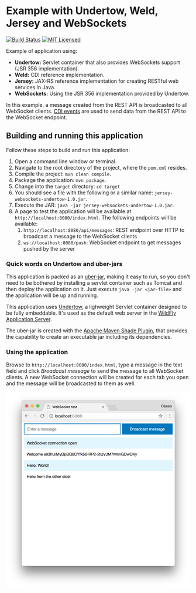# Example with Undertow, Weld, Jersey and WebSockets

[![Build Status](https://travis-ci.org/cassiomolin/rest-api-and-websockets.svg?branch=master)](https://travis-ci.org/cassiomolin/rest-api-and-websockets)
[![MIT Licensed](https://img.shields.io/badge/license-MIT-blue.svg)](https://raw.githubusercontent.com/cassiomolin/rest-api-and-websockets/master/LICENSE.txt)

Example of application using:

- **Undertow:** Servlet container that also provides WebSockets support (JSR 356 implementation).
- **Weld:** CDI reference implementation.
- **Jersey:** JAX-RS reference implementation for creating RESTful web services in Java.
- **WebSockets:** Using the JSR 356 implementation provided by Undertow.

In this example, a message created from the REST API is broadcasted to all WebSocket clients. [CDI events][] are used to send data from the REST API to the WebSocket endpoint.

## Building and running this application

Follow these steps to build and run this application:

1. Open a command line window or terminal.
1. Navigate to the root directory of the project, where the `pom.xml` resides.
1. Compile the project: `mvn clean compile`.
1. Package the application: `mvn package`.
1. Change into the `target` directory: `cd target`
1. You should see a file with the following or a similar name: `jersey-websockets-undertow-1.0.jar`.
1. Execute the JAR: `java -jar jersey-websockets-undertow-1.0.jar`.
1. A page to test the application will be available at `http://localhost:8080/index.html`. The following endpoints will be available:
   1. `http://localhost:8080/api/messages`: REST endpoint over HTTP to broadcast a message to the WebSocket clients
   1. `ws://localhost:8080/push`: WebSocket endpoint to get messages pushed by the server

### Quick words on Undertow and uber-jars

This application is packed as an [uber-jar](https://stackoverflow.com/q/11947037/1426227), making it easy to run, so you don't need to be bothered by installing a servlet container such as Tomcat and then deploy the application on it. Just execute `java -jar <jar-file>` and the application will be up and running. 

This application uses [Undertow](http://undertow.io/), a lighweight Servlet container designed to be fully embeddable. It's used as the default web server in the [WildFly Application Server](http://wildfly.org/).

The uber-jar is created with the [Apache Maven Shade Plugin](https://maven.apache.org/plugins/maven-shade-plugin/), that provides the capability to create an executable jar including its dependencies.

### Using the application

Browse to `http://localhost:8080/index.html`, type a message in the text field and click _Broadcast message_ to send the message to all WebSocket clients. A new WebSocket connection will be created for each tab you open and the message will be broadcasted to them as well.

<img src="src/main/doc/test page.png" width="650">

[CDI events]: https://docs.oracle.com/javaee/7/tutorial/cdi-adv005.htm

